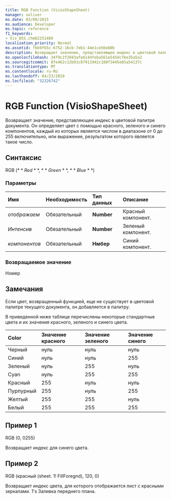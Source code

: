 ```yaml
---
title: RGB Function (VisioShapeSheet)
manager: soliver
ms.date: 03/09/2015
ms.audience: Developer
ms.topic: reference
f1_keywords:
- Vis_DSS.chm82251489
localization_priority: Normal
ms.assetid: f6b9f65c-6752-16cb-7eb1-44e1ce56e80b
description: Возвращает значение, представляющее индекс в цветовой палитре документа. Он определяет цвет с помощью красного, зеленого и синего компонентов, каждый из которых является числом в диапазоне от 0 до 255 включительно, или выражение, результатом которого является такое число.
ms.openlocfilehash: 34f9c2f2043afe6144feba561e545dc7be35a5a2
ms.sourcegitcommit: 8fe462c32b91c87911942c188f3445e85a54137c
ms.translationtype: MT
ms.contentlocale: ru-RU
ms.lasthandoff: 04/23/2019
ms.locfileid: "32326742"
---
```

# <a name="rgb-function-visioshapesheet"></a>RGB Function (VisioShapeSheet)

Возвращает значение, представляющее индекс в цветовой палитре документа. Он определяет цвет с помощью красного, зеленого и синего компонентов, каждый из которых является числом в диапазоне от 0 до 255 включительно, или выражение, результатом которого является такое число. 
  
## <a name="syntax"></a>Синтаксис

RGB (* * *Red* * *, * * *Green* * *, * * *Blue* * *) 
  
### <a name="parameters"></a>Параметры

|**Имя**|**Необходимость**|**Тип данных**|**Описание**|
|:-----|:-----|:-----|:-----|
| _отображаем_ <br/> |Обязательный  <br/> |**Number** <br/> |Красный компонент.  <br/> |
| _Интенсив_ <br/> |Обязательный  <br/> |**Number** <br/> |Зеленый компонент.  <br/> |
| _компонентов_ <br/> |Обязательный  <br/> |**Нмбер** <br/> |Синий компонент.  <br/> |
   
### <a name="return-value"></a>Возвращаемое значение

Номер
  
## <a name="remarks"></a>Замечания

Если цвет, возвращенный функцией, еще не существует в цветовой палитре текущего документа, он добавляется в палитру.
  
В приведенной ниже таблице перечислены некоторые стандартные цвета и их значения красного, зеленого и синего цвета.
  
|**Color**|**Значение красного**|**Значение зеленого**|**Значение синего**|
|:-----|:-----|:-----|:-----|
|Черный  <br/> |нуль  <br/> |нуль  <br/> |нуль  <br/> |
|Синий  <br/> |нуль  <br/> |нуль  <br/> |255  <br/> |
|Зеленый  <br/> |нуль  <br/> |255  <br/> |нуль  <br/> |
|Cyan  <br/> |нуль  <br/> |255  <br/> |255  <br/> |
|Красный  <br/> |255  <br/> |нуль  <br/> |нуль  <br/> |
|Пурпурный  <br/> |255  <br/> |нуль  <br/> |255  <br/> |
|Желтый  <br/> |255  <br/> |255  <br/> |нуль  <br/> |
|Белый  <br/> |255  <br/> |255  <br/> |255  <br/> |
   
## <a name="example-1"></a>Пример 1

RGB (0, 0255)
  
Возвращает индекс для синего цвета.
  
## <a name="example-2"></a>Пример 2

RGB (красный (sheet. 1! FillForegnd), 120, 0)
  
Возвращает индекс цвета, для которого отображается лист с красными зеркалами. 1's Заливка переднего плана.
  

